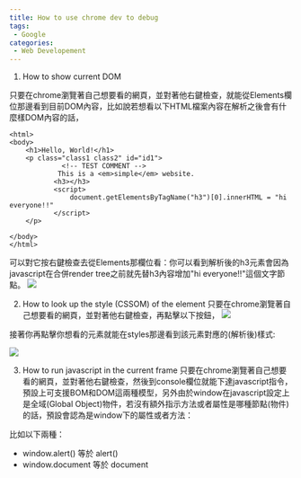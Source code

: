 ```yaml
---
title: How to use chrome dev to debug
tags:
 - Google
categories:
 - Web Developement
---
```



1. How to show current DOM

只要在chrome瀏覽著自己想要看的網頁，並對著他右鍵檢查，就能從Elements欄位那邊看到目前DOM內容，比如說若想看以下HTML檔案內容在解析之後會有什麼樣DOM內容的話，
```
<html>
<body>
    <h1>Hello, World!</h1>
    <p class="class1 class2" id="id1">
             <!-- TEST COMMENT -->
            This is a <em>simple</em> website.
           <h3></h3>
           <script>
               document.getElementsByTagName("h3")[0].innerHTML = "hi everyone!!"
           </script>
    </p>
    
</body>
</html>

```
可以對它按右鍵檢查去從Elements那欄位看：你可以看到解析後的h3元素會因為javascript在合併render tree之前就先替h3內容增加"hi everyone!!"這個文字節點。
![](https://res.cloudinary.com/dqfxgtyoi/image/upload/v1630070697/blog/dom/currentDOM_viaElement_w5odr2.png)



2. How to look up the style (CSSOM) of the element 
只要在chrome瀏覽著自己想要看的網頁，並對著他右鍵檢查，再點擊以下按鈕，
![](https://res.cloudinary.com/dqfxgtyoi/image/upload/v1630071414/blog/dom/selectElement_oxy0q4.png)

接著你再點擊你想看的元素就能在styles那邊看到該元素對應的(解析後)樣式:

![](https://res.cloudinary.com/dqfxgtyoi/image/upload/v1630071300/blog/dom/styleOfTheElement_gblqxg.png)



3. How to run javascript in the current frame
只要在chrome瀏覽著自己想要看的網頁，並對著他右鍵檢查，然後到console欄位就能下達javascript指令，預設上可支援BOM和DOM這兩種模型，另外由於window在javascript設定上是全域(Global Object)物件，若沒有額外指示方法或者屬性是哪種節點(物件)的話，預設會認為是window下的屬性或者方法：

比如以下兩種：
- window.alert() 等於 alert()
- window.document 等於 document


